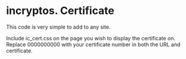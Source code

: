 # incryptos. Certificate

This code is very simple to add to any site.

Include ic_cert.css on the page you wish to display the certificate on. Replace 0000000000 with your certificate number in both the URL and certificate.


